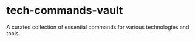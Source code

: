# tech-commands-vault
A curated collection of essential commands for various technologies and tools.
